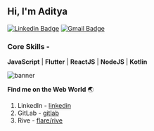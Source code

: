 ## Hi, I'm Aditya 

[![Linkedin Badge](https://img.shields.io/badge/-prakashaditya13-blue?style=flat-square&logo=Linkedin&logoColor=white&link=https://www.linkedin.com/in/prakashaditya13/)](https://www.linkedin.com/in/prakashaditya13/)   [![Gmail Badge](https://img.shields.io/badge/-prakashaditya13011999@gmail.com-c14438?style=flat-square&logo=Gmail&logoColor=white&link=mailto:prakashaditya13011999@gmail.com)](mailto:prakashaditya13011999@gmail.com)

### Core Skills -  

**JavaScript** | **Flutter** | **ReactJS** | **NodeJS** | **Kotlin**

![banner](https://media-exp1.licdn.com/dms/image/C5616AQHSBaIr7z0rxQ/profile-displaybackgroundimage-shrink_350_1400/0/1593692612960?e=1618444800&v=beta&t=7zoS68qa8f-l98I9vuND3pww9ZNzQdh3xw5jtFMQQP0)

**Find me on the Web World** :earth_asia:

1) LinkedIn - [linkedin](https://www.linkedin.com/in/prakashaditya13/)
2) GitLab - [gitlab](https://gitlab.com/prakashaditya13011999)
3) Rive - [flare/rive](https://rive.app/a/hacktivist/files/recent/all)
